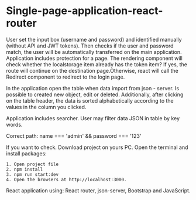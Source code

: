 # Single-page-application-react-router

User set the input box (username and password) and identified manually (without API and JWT tokens). Then checks if the user and password match, the user will be automatically transferred on the main application. Application includes protection for a page. The rendering component will check whether the localstorage item already has the token item? If yes, the route will continue on the destination page.Otherwise, react will call the Redirect component to redirect to the login page.

In the application open the table when data import from json - server. Is possible to created new object, edit or deleted. Additionally, after clicking on the table header, the data is sorted alphabetically according to the values in the column you clicked.

Application includes searcher. User may filter data JSON in table by key words.

Correct path: name === 'admin' && password === '123'

If you want to check. Download project on yours PC. Open the terminal and install packages:

    1. Open project file
    2. npm install
    3. npm run start:dev
    4. Open the browsers at http://localhost:3000.

React application using: React router, json-server, Bootstrap and JavaScript.
